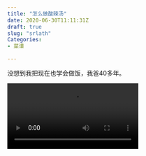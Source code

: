 ```yaml
---
title: "怎么做酸辣汤"
date: 2020-06-30T11:11:31Z
draft: true
slug: "srlath"
Categories: 
- 菜谱

---
```


没想到我把现在也学会做饭，我爸40多年。

<video width="textwidth" controls>
<source src="http://i.jfpgy.top/srlath.mp4" type="video/mp4">
<source src="movie.ogg" type="video/ogg">
您的浏览器不支持Video标签。
</video>